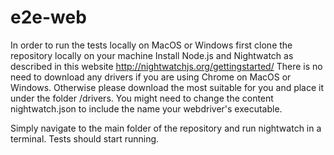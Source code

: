 # e2e-web
In order to run the tests locally on MacOS or Windows first clone the repository locally on your machine
Install Node.js and Nightwatch as described in this website http://nightwatchjs.org/gettingstarted/
There is no need to download any drivers if you are using Chrome on MacOS or Windows.
Otherwise please download the most suitable for you and place it under the folder /drivers.
You might need to change the content nightwatch.json to include the name your webdriver's executable.

Simply navigate to the main folder of the repository and run nightwatch in a terminal. Tests should start running.